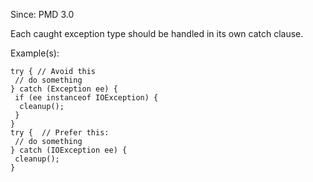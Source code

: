 Since: PMD 3.0

Each caught exception type should be handled in its own catch clause.

Example(s):
```
try { // Avoid this
 // do something
} catch (Exception ee) {
 if (ee instanceof IOException) {
  cleanup();
 }
}
try {  // Prefer this:
 // do something
} catch (IOException ee) {
 cleanup();
}
```
